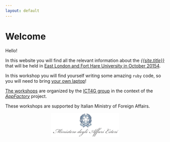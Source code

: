 ```yaml
---
layout: default
---
```


# Welcome

Hello!

In this website you will find all the relevant information about the [*{{site.title}}*](course) that will be held in [East London and Fort Hare University in October 20154](where-and-when).

In this workshop you will find yourself writing some amazing `ruby` code, so you will need to bring [your own laptop](prereq)!

[The workshops](about) are organized by the [ICT4G group](http://ict4g.org) in the context of the *[AppFactory](http://ict4g.org/home/projects)* project.

These workshops are supported by Italian Ministry of Foreign Affairs.

<div style="text-align: center">
  <img src="images/logo-MAE.jpg" height="75" />
</div>
